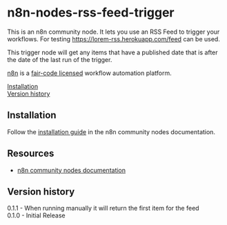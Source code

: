 # n8n-nodes-rss-feed-trigger

This is an n8n community node. It lets you use an RSS Feed to trigger your workflows. For testing https://lorem-rss.herokuapp.com/feed can be used.

This trigger node will get any items that have a published date that is after the date of the last run of the trigger.

[n8n](https://n8n.io/) is a [fair-code licensed](https://docs.n8n.io/reference/license/) workflow automation platform.

[Installation](#installation)  
[Version history](#version-history) 

## Installation

Follow the [installation guide](https://docs.n8n.io/integrations/community-nodes/installation/) in the n8n community nodes documentation.

## Resources

* [n8n community nodes documentation](https://docs.n8n.io/integrations/community-nodes/)

## Version history

0.1.1 - When running manually it will return the first item for the feed \
0.1.0 - Initial Release
